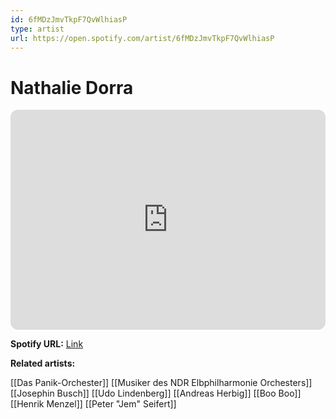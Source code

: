 ```yaml
---
id: 6fMDzJmvTkpF7QvWlhiasP
type: artist
url: https://open.spotify.com/artist/6fMDzJmvTkpF7QvWlhiasP
---
```

# Nathalie Dorra

<iframe style="border-radius:12px" src="https://open.spotify.com/embed/artist/6fMDzJmvTkpF7QvWlhiasP" width="100%" height="352" frameBorder="0" allowfullscreen="" allow="autoplay; clipboard-write; encrypted-media; fullscreen; picture-in-picture" loading="lazy"></iframe>

**Spotify URL:** [Link](https://open.spotify.com/artist/6fMDzJmvTkpF7QvWlhiasP)

**Related artists:**

[[Das Panik-Orchester]]
[[Musiker des NDR Elbphilharmonie Orchesters]]
[[Josephin Busch]]
[[Udo Lindenberg]]
[[Andreas Herbig]]
[[Boo Boo]]
[[Henrik Menzel]]
[[Peter "Jem" Seifert]]
